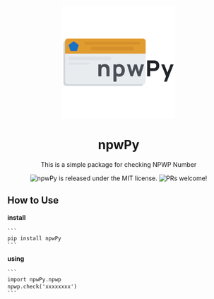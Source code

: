 <p align="center">
  <a href="https://github.com/sendaljpt/npwPy">
    <img alt="npwPy logo" src="/assets/github-npwpy-logo.svg" width="256" />
  </a>
</p>
<h1 align="center">
  npwPy
</h1>
<p align="center">
  This is a simple package for checking NPWP Number
</p>
<p align="center">
  <img src="https://img.shields.io/badge/license-MIT-blue.svg" alt="npwPy is released under the MIT license." />
  <img src="https://img.shields.io/badge/PRs-welcome-brightgreen.svg" alt="PRs welcome!" />
</p>

## How to Use

**install**
 
    ```
    pip install npwPy
    ```

**using**
 
    ```
    import npwPy.npwp
    npwp.check('xxxxxxxx')
    ```


